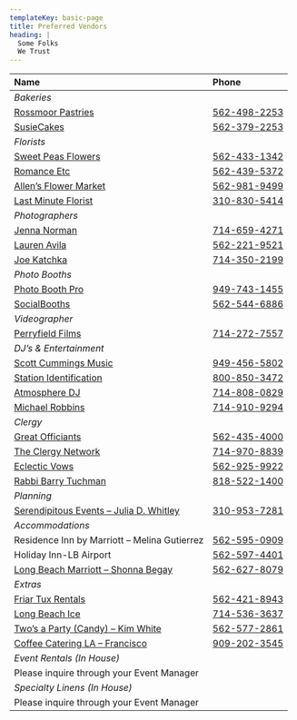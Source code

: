 ```yaml
---
templateKey: basic-page
title: Preferred Vendors
heading: |
  Some Folks
  We Trust
---
```



| Name     | Phone     |
| :------------- | :------------- |
| _Bakeries_ |
| [Rossmoor Pastries](http://www.RossmoorPastries.com) | [562-498-2253](tel:562-498-2253) |
| [SusieCakes ](http://www.SusieCakes.com/Stores/LongBeach) | [562-379-2253](tel:562-379-2253) |
| _Florists_ |
| [Sweet Peas Flowers](http://www.SweetPeasFlowersLB.com) | [562-433-1342](tel:562-433-1342) |
| [Romance Etc](http://www.Romance-Etc.com) | [562-439-5372](tel:562-439-5372) |
| [Allen’s Flower Market](http://www.AllensFlowerMarket.net) | [562-981-9499](tel:562-981-9499) |
| [Last Minute Florist](http://www.WhenYouThinkFlowers.com) | [310-830-5414](tel:310-830-5414) |
| _Photographers_ |
| [Jenna Norman](http://www.JennaNormanPhotography.com) | [714-659-4271](tel:714-659-4271)
| [Lauren Avila](http://www.LaurenAvila.com) | [562-221-9521](tel:562-221-9521) |
| [Joe Katchka](http://www.KatchMoments.com) | [714-350-2199](tel:714-350-2199) |
| _Photo Booths_ |
| [Photo Booth Pro](http://www.PhotoBoothPro.com) | [949-743-1455](tel:949-743-1455)|  
| [SocialBooths](http://www.SocialBooths.com) | [562-544-6886](tel:562-544-6886)|
| _Videographer_ |
| [Perryfield Films](http://www.PerryfieldFilms.com) | [714-272-7557](tel:714-272-7557)|
| _DJ’s & Entertainment_ |
| [Scott Cummings Music](http://www.ScottCummingsMusic.com) | [949-456-5802](tel:949-456-5802)|
| [Station Identification](http://www.StationIdentification.net) | [800-850-3472](tel:800-850-3472)|
| [Atmosphere DJ](http://www.AtmosphereDJ.com) | [714-808-0829](tel:714-808-0829)|
| [Michael Robbins](http://www.MikeRob.com) | [714-910-9294](tel:714-910-9294)|
| _Clergy_ |
| [Great Officiants](http://www.GreatOfficiants.com) | [562-435-4000](tel:562-435-4000)|
| [The Clergy Network](http://www.TheClergyNetwork.com)  | [714-970-8839](tel:714-970-8839)|
| [Eclectic Vows](http://www.EclecticVows.com) | [562-925-9922](tel:562-925-9922)|
| [Rabbi Barry Tuchman](http://www.WeddingsWithSpirit.net) | [818-522-1400](tel:818-522-1400)|
| _Planning_ |
| [Serendipitous Events – Julia D. Whitley](https://www.yelp.com/biz/serendipitous-events-by-julia-los-angeles) | [310-953-7281](tel:310-953-7281)|
| _Accommodations_ |
| Residence Inn by Marriott – Melina Gutierrez | [562-595-0909](tel:562-595-0909)|
| Holiday Inn-LB Airport | [562-597-4401](tel:562-597-4401)|
| [Long Beach Marriott – Shonna Begay](https://www.marriott.com/hotels/travel/lgblb-long-beach-marriott/) | [562-627-8079](tel:562-627-8079)|
| _Extras_ |
| [Friar Tux Rentals](http://www.FriarTux.com) | [562-421-8943](tel:562-421-8943) |
| [Long Beach Ice](http://www.LongBeachIce.com) | [714-536-3637](tel:714-536-3637)|
| [Two’s a Party (Candy) – Kim White](http://www.TwosAParty.com)  | [562-577-2861](tel:562-577-2861)|
| [Coffee Catering LA – Francisco](http://www.CoffeeCateringLA.com) | [909-202-3545](tel:909-202-3545)|
| _Event Rentals (In House)_ |
| Please inquire through your Event Manager |
| _Specialty Linens (In House)_ |
| Please inquire through your Event Manager |
